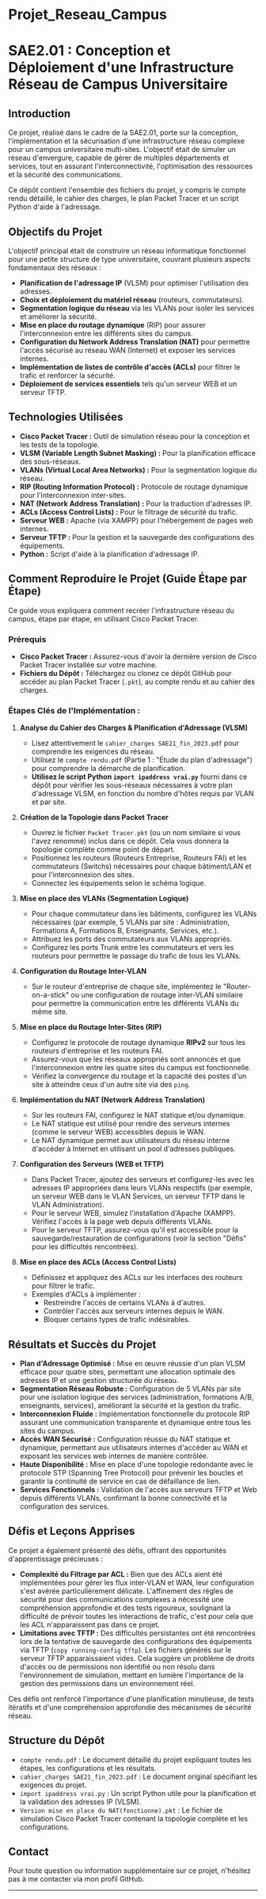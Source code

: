 # Projet_Reseau_Campus
 
# SAE2.01 : Conception et Déploiement d'une Infrastructure Réseau de Campus Universitaire

## Introduction

Ce projet, réalisé dans le cadre de la SAE2.01, porte sur la conception, l'implémentation et la sécurisation d'une infrastructure réseau complexe pour un campus universitaire multi-sites. L'objectif était de simuler un réseau d'envergure, capable de gérer de multiples départements et services, tout en assurant l'interconnectivité, l'optimisation des ressources et la sécurité des communications.

Ce dépôt contient l'ensemble des fichiers du projet, y compris le compte rendu détaillé, le cahier des charges, le plan Packet Tracer et un script Python d'aide à l'adressage.

## Objectifs du Projet

L'objectif principal était de construire un réseau informatique fonctionnel pour une petite structure de type universitaire, couvrant plusieurs aspects fondamentaux des réseaux :

* **Planification de l'adressage IP** (VLSM) pour optimiser l'utilisation des adresses.
* **Choix et déploiement du matériel réseau** (routeurs, commutateurs).
* **Segmentation logique du réseau** via les VLANs pour isoler les services et améliorer la sécurité.
* **Mise en place du routage dynamique** (RIP) pour assurer l'interconnexion entre les différents sites du campus.
* **Configuration du Network Address Translation (NAT)** pour permettre l'accès sécurisé au réseau WAN (Internet) et exposer les services internes.
* **Implémentation de listes de contrôle d'accès (ACLs)** pour filtrer le trafic et renforcer la sécurité.
* **Déploiement de services essentiels** tels qu'un serveur WEB et un serveur TFTP.

## Technologies Utilisées

* **Cisco Packet Tracer :** Outil de simulation réseau pour la conception et les tests de la topologie.
* **VLSM (Variable Length Subnet Masking) :** Pour la planification efficace des sous-réseaux.
* **VLANs (Virtual Local Area Networks) :** Pour la segmentation logique du réseau.
* **RIP (Routing Information Protocol) :** Protocole de routage dynamique pour l'interconnexion inter-sites.
* **NAT (Network Address Translation) :** Pour la traduction d'adresses IP.
* **ACLs (Access Control Lists) :** Pour le filtrage de sécurité du trafic.
* **Serveur WEB :** Apache (via XAMPP) pour l'hébergement de pages web internes.
* **Serveur TFTP :** Pour la gestion et la sauvegarde des configurations des équipements.
* **Python :** Script d'aide à la planification d'adressage IP.

## Comment Reproduire le Projet (Guide Étape par Étape)

Ce guide vous expliquera comment recréer l'infrastructure réseau du campus, étape par étape, en utilisant Cisco Packet Tracer.

### Prérequis

* **Cisco Packet Tracer :** Assurez-vous d'avoir la dernière version de Cisco Packet Tracer installée sur votre machine.
* **Fichiers du Dépôt :** Téléchargez ou clonez ce dépôt GitHub pour accéder au plan Packet Tracer (`.pkt`), au compte rendu et au cahier des charges.

### Étapes Clés de l'Implémentation :

1.  **Analyse du Cahier des Charges & Planification d'Adressage (VLSM)**
    * Lisez attentivement le `cahier_charges SAE21_fin_2023.pdf` pour comprendre les exigences du réseau.
    * Utilisez le `compte rendu.pdf` (Partie 1 : "Étude du plan d'adressage") pour comprendre la démarche de planification.
    * **Utilisez le script Python `import ipaddress vrai.py`** fourni dans ce dépôt pour vérifier les sous-réseaux nécessaires à votre plan d'adressage VLSM, en fonction du nombre d'hôtes requis par VLAN et par site.

2.  **Création de la Topologie dans Packet Tracer**
    * Ouvrez le fichier `Packet Tracer.pkt` (ou un nom similaire si vous l'avez renommé) inclus dans ce dépôt. Cela vous donnera la topologie complète comme point de départ.
    * Positionnez les routeurs (Routeurs Entreprise, Routeurs FAI) et les commutateurs (Switchs) nécessaires pour chaque bâtiment/LAN et pour l'interconnexion des sites.
    * Connectez les équipements selon le schéma logique.

3.  **Mise en place des VLANs (Segmentation Logique)**
    * Pour chaque commutateur dans les bâtiments, configurez les VLANs nécessaires (par exemple, 5 VLANs par site : Administration, Formations A, Formations B, Enseignants, Services, etc.).
    * Attribuez les ports des commutateurs aux VLANs appropriés.
    * Configurez les ports Trunk entre les commutateurs et vers les routeurs pour permettre le passage du trafic de tous les VLANs.

4.  **Configuration du Routage Inter-VLAN**
    * Sur le routeur d'entreprise de chaque site, implémentez le "Router-on-a-stick" ou une configuration de routage inter-VLAN similaire pour permettre la communication entre les différents VLANs du même site.

5.  **Mise en place du Routage Inter-Sites (RIP)**
    * Configurez le protocole de routage dynamique **RIPv2** sur tous les routeurs d'entreprise et les routeurs FAI.
    * Assurez-vous que les réseaux appropriés sont annoncés et que l'interconnexion entre les quatre sites du campus est fonctionnelle.
    * Vérifiez la convergence du routage et la capacité des postes d'un site à atteindre ceux d'un autre site via des `ping`.

6.  **Implémentation du NAT (Network Address Translation)**
    * Sur les routeurs FAI, configurez le NAT statique et/ou dynamique.
    * Le NAT statique est utilisé pour rendre des serveurs internes (comme le serveur WEB) accessibles depuis le WAN.
    * Le NAT dynamique permet aux utilisateurs du réseau interne d'accéder à Internet en utilisant un pool d'adresses publiques.

7.  **Configuration des Serveurs (WEB et TFTP)**
    * Dans Packet Tracer, ajoutez des serveurs et configurez-les avec les adresses IP appropriées dans leurs VLANs respectifs (par exemple, un serveur WEB dans le VLAN Services, un serveur TFTP dans le VLAN Administration).
    * Pour le serveur WEB, simulez l'installation d'Apache (XAMPP). Vérifiez l'accès à la page web depuis différents VLANs.
    * Pour le serveur TFTP, assurez-vous qu'il est accessible pour la sauvegarde/restauration de configurations (voir la section "Défis" pour les difficultés rencontrées).

8.  **Mise en place des ACLs (Access Control Lists)**
    * Définissez et appliquez des ACLs sur les interfaces des routeurs pour filtrer le trafic.
    * Exemples d'ACLs à implémenter :
        * Restreindre l'accès de certains VLANs à d'autres.
        * Contrôler l'accès aux serveurs internes depuis le WAN.
        * Bloquer certains types de trafic indésirables.

## Résultats et Succès du Projet

* **Plan d'Adressage Optimisé :** Mise en œuvre réussie d'un plan VLSM efficace pour quatre sites, permettant une allocation optimale des adresses IP et une gestion structurée du réseau.
* **Segmentation Réseau Robuste :** Configuration de 5 VLANs par site pour une isolation logique des services (administration, formations A/B, enseignants, services), améliorant la sécurité et la gestion du trafic.
* **Interconnexion Fluide :** Implémentation fonctionnelle du protocole RIP assurant une communication transparente et dynamique entre tous les sites du campus.
* **Accès WAN Sécurisé :** Configuration réussie du NAT statique et dynamique, permettant aux utilisateurs internes d'accéder au WAN et exposant les services web internes de manière contrôlée.
* **Haute Disponibilité :** Mise en place d'une topologie redondante avec le protocole STP (Spanning Tree Protocol) pour prévenir les boucles et garantir la continuité de service en cas de défaillance de lien.
* **Services Fonctionnels :** Validation de l'accès aux serveurs TFTP et Web depuis différents VLANs, confirmant la bonne connectivité et la configuration des services.

## Défis et Leçons Apprises

Ce projet a également présenté des défis, offrant des opportunités d'apprentissage précieuses :

* **Complexité du Filtrage par ACL :** Bien que des ACLs aient été implémentées pour gérer les flux inter-VLAN et WAN, leur configuration s'est avérée particulièrement délicate. L'affinement des règles de sécurité pour des communications complexes a nécessité une compréhension approfondie et des tests rigoureux, soulignant la difficulté de prévoir toutes les interactions de trafic, c'est pour cela que les ACL n'apparaissent pas dans ce projet.
* **Limitations avec TFTP :** Des difficultés persistantes ont été rencontrées lors de la tentative de sauvegarde des configurations des équipements via TFTP (`copy running-config tftp`). Les fichiers générés sur le serveur TFTP apparaissaient vides. Cela suggère un problème de droits d'accès ou de permissions non identifié ou non résolu dans l'environnement de simulation, mettant en lumière l'importance de la gestion des permissions dans un environnement réel.

Ces défis ont renforcé l'importance d'une planification minutieuse, de tests itératifs et d'une compréhension approfondie des mécanismes de sécurité réseau.

## Structure du Dépôt

* `compte rendu.pdf` : Le document détaillé du projet expliquant toutes les étapes, les configurations et les résultats.
* `cahier_charges SAE21_fin_2023.pdf` : Le document original spécifiant les exigences du projet.
* `import ipaddress vrai.py` : Un script Python utile pour la planification et la validation des adresses IP (VLSM).
* `Version mise en place du NAT(fonctionne).pkt` : Le fichier de simulation Cisco Packet Tracer contenant la topologie complète et les configurations.


## Contact

Pour toute question ou information supplémentaire sur ce projet, n'hésitez pas à me contacter via mon profil GitHub.

---

